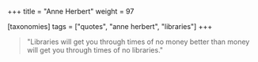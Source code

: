 +++
title = "Anne Herbert"
weight = 97

[taxonomies]
tags = ["quotes", "anne herbert", "libraries"]
+++

> "Libraries will get you through times of no money better than money will get
> you through times of no libraries."

